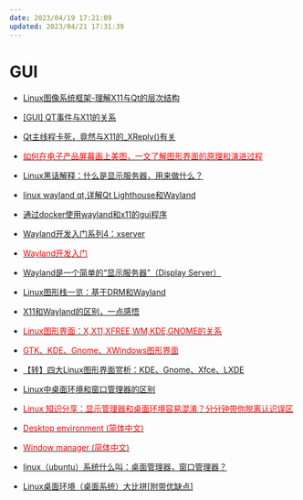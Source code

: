 ```yaml
---
date: 2023/04/19 17:21:09
updated: 2023/04/21 17:31:39
---
```



# GUI

- [Linux图像系统框架-理解X11与Qt的层次结构](https://www.cnblogs.com/newjiang/p/8414625.html)
- [[GUI] QT事件与X11的关系](https://www.cnblogs.com/yongpenghan/p/4555634.html)
- [Qt主线程卡死，竟然与X11的_XReply()有关](https://www.cnblogs.com/winafa/p/14206600.html)
- [<font color=Red>如何在电子产品屏幕画上美图，一文了解图形界面的原理和演进过程</font>](https://www.toutiao.com/article/7090149820014330409/)
- [Linux黑话解释：什么是显示服务器，用来做什么？](https://www.toutiao.com/article/6869367787744133636/)
- [linux wayland qt,详解Qt Lighthouse和Wayland](https://blog.csdn.net/weixin_36156325/article/details/116895549)
- [通过docker使用wayland和x11的gui程序](https://blog.csdn.net/yogoloth/article/details/105683815)
- [Wayland开发入门系列4：xserver](https://blog.csdn.net/qq_26056015/article/details/122406051)
- [<font color=Red>Wayland开发入门</font>](https://blog.csdn.net/qq_26056015/category_11559440.html)
- [Wayland是一个简单的“显示服务器”（Display Server）](https://www.baike.com/wikiid/3479851875664899506)
- [Linux图形栈一览：基于DRM和Wayland](https://blog.csdn.net/M120674/article/details/123534336)
- [X11和Wayland的区别，一点感悟](https://blog.csdn.net/sunxiaopengsun/article/details/119895985)
- [<font color=Red>Linux图形界面：X,X11,XFREE,WM,KDE,GNOME的关系</font>](http://www.javashuo.com/article/p-yftqzthz-cp.html)
- [<font color=Red>GTK、KDE、Gnome、XWindows图形界面</font>](https://blog.csdn.net/iteye_4195/article/details/82522264)
- [【转】四大Linux图形界面赏析：KDE、Gnome、Xfce、LXDE](https://blog.csdn.net/chantal20080409/article/details/82986283)
- [Linux中桌面环境和窗口管理器的区别](https://geek-docs.com/linux/linux-ask-answer/difference-between-desktop-environment-vs-window-manager-in-linux.html)
- [<font color=Red>Linux 知识分享：显示管理器和桌面环境容易混淆？分分钟带你脱离认识误区</font>](https://zhuanlan.zhihu.com/p/272740410)
- [<font color=Red>Desktop environment (简体中文)</font>](https://wiki.archlinux.org/title/Desktop_environment_(%E7%AE%80%E4%BD%93%E4%B8%AD%E6%96%87))
- [<font color=Red>Window manager (简体中文)</font>](https://wiki.archlinux.org/title/Window_manager_(%E7%AE%80%E4%BD%93%E4%B8%AD%E6%96%87))

- [linux（ubuntu）系统什么叫：桌面管理器，窗口管理器？](https://my.oschina.net/aspirs/blog/607710)
- [Linux桌面环境（桌面系统）大比拼[附带优缺点]](http://c.biancheng.net/view/2912.html)
